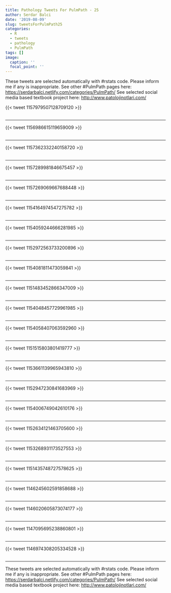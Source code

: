 ```yaml
---
title: Pathology Tweets For PulmPath - 25
author: Serdar Balci
date: '2019-08-09'
slug: tweetsForPulmPath25
categories:
  - R
  - tweets
  - pathology
  - PulmPath
tags: []
image:
  caption: ''
  focal_point: ''
---
```



These tweets are selected automatically with #rstats code. Please inform me if any is inappropriate.
See other #PulmPath pages here: https://serdarbalci.netlify.com/categories/PulmPath/ 
See selected social media based textbook project here: http://www.patolojinotlari.com/

{{< tweet 1157979507128709120 >}}
<br>
<br>
<hr>
{{< tweet 1156986615119659009 >}}
<br>
<br>
<hr>
{{< tweet 1157362332240158720 >}}
<br>
<br>
<hr>
{{< tweet 1157289981846675457 >}}
<br>
<br>
<hr>
{{< tweet 1157269069667688448 >}}
<br>
<br>
<hr>
{{< tweet 1154164974547275782 >}}
<br>
<br>
<hr>
{{< tweet 1154059244666281985 >}}
<br>
<br>
<hr>
{{< tweet 1152972563733200896 >}}
<br>
<br>
<hr>
{{< tweet 1154081811473059841 >}}
<br>
<br>
<hr>
{{< tweet 1151483452866347009 >}}
<br>
<br>
<hr>
{{< tweet 1154048457729961985 >}}
<br>
<br>
<hr>
{{< tweet 1154058407063592960 >}}
<br>
<br>
<hr>
{{< tweet 1151515803801419777 >}}
<br>
<br>
<hr>
{{< tweet 1153661139965943810 >}}
<br>
<br>
<hr>
{{< tweet 1152947230841683969 >}}
<br>
<br>
<hr>
{{< tweet 1154006749042610176 >}}
<br>
<br>
<hr>
{{< tweet 1152634121463705600 >}}
<br>
<br>
<hr>
{{< tweet 1153268931173527553 >}}
<br>
<br>
<hr>
{{< tweet 1151435748727578625 >}}
<br>
<br>
<hr>
{{< tweet 1146245602591858688 >}}
<br>
<br>
<hr>
{{< tweet 1146020605873074177 >}}
<br>
<br>
<hr>
{{< tweet 1147095695238860801 >}}
<br>
<br>
<hr>
{{< tweet 1146974308205334528 >}}
<br>
<br>
<hr>


These tweets are selected automatically with #rstats code. Please inform me if any is inappropriate.
See other #PulmPath pages here: https://serdarbalci.netlify.com/categories/PulmPath/ 
See selected social media based textbook project here: http://www.patolojinotlari.com/
